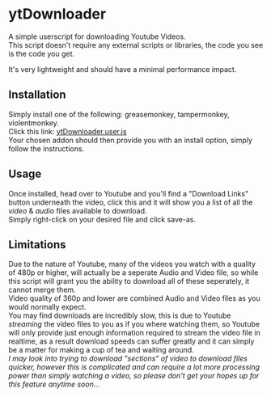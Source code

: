 # ytDownloader
A simple userscript for downloading Youtube Videos.  
This script doesn't require any external scripts or libraries, the code you see is the code you get.

It's very lightweight and should have a minimal performance impact.

## Installation
Simply install one of the following: greasemonkey, tampermonkey, violentmonkey.  
Click this link: [ytDownloader.user.js](https://github.com/xmillsa/ytDownloader/raw/master/src/ytDownloader.user.js)  
Your chosen addon should then provide you with an install option, simply follow the instructions.

## Usage
Once installed, head over to Youtube and you'll find a "Download Links" button underneath the video, click this and it will show you a list of all the _video_ & _audio_ files available to download.  
Simply right-click on your desired file and click save-as.

## Limitations
Due to the nature of Youtube, many of the videos you watch with a quality of 480p or higher, will actually be a seperate Audio and Video file, so while this script will grant you the ability to download all of these seperately, it cannot merge them.  
Video quality of 360p and lower are combined Audio and Video files as you would normally expect.  
You may find downloads are incredibly slow, this is due to Youtube _streaming_ the video files to you as if you where watching them, so Youtube will only provide just enough information required to stream the video file in realtime, as a result download speeds can suffer greatly and it can simply be a matter for making a cup of tea and waiting around.  
_I may look into trying to download "sections" of video to download files quicker, however this is complicated and can require a lot more processing power than simply watching a video, so please don't get your hopes up for this feature anytime soon..._